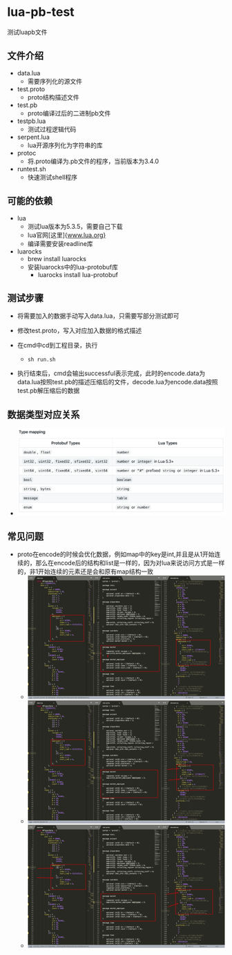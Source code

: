 # lua-pb-test
测试luapb文件

## 文件介绍

* data.lua 
  * 需要序列化的源文件
* test.proto
  * proto结构描述文件
* test.pb
  * proto编译过后的二进制pb文件
* testpb.lua
  * 测试过程逻辑代码
* serpent.lua
  * lua开源序列化为字符串的库
* protoc
  * 将.proto编译为.pb文件的程序，当前版本为3.4.0
* runtest.sh
  * 快速测试shell程序

## 可能的依赖

* lua
  * 测试lua版本为5.3.5，需要自己下载
  * lua官网[这里]{www.lua.org}
  * 编译需要安装readline库
* luarocks
  * brew install luarocks
  * 安装luarocks中的lua-protobuf库
    * luarocks install lua-protobuf

## 测试步骤

* 将需要加入的数据手动写入data.lua，只需要写部分测试即可

* 修改test.proto，写入对应加入数据的格式描述

* 在cmd中cd到工程目录，执行

  * ``` shell
    sh run.sh
    ```

* 执行结束后，cmd会输出successful表示完成，此时的encode.data为data.lua按照test.pb的描述压缩后的文件，decode.lua为encode.data按照test.pb解压缩后的数据

## 数据类型对应关系

* ![proto-lua](./images/proto-lua.png)

## 常见问题

* proto在encode的时候会优化数据，例如map中的key是int,并且是从1开始连续的，那么在encode后的结构和list是一样的，因为对lua来说访问方式是一样的，非1开始连续的元素还是会和原有map结构一致
  * ![image-20201122171759869](./images/map-list.png)
  * ![image-20201122172024398](./images/map-split-list.png)
  * ![image-20201122172154777](./images/map-map.png)